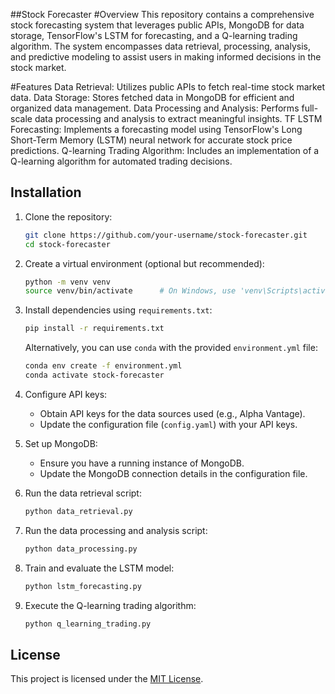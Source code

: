 ##Stock Forecaster
#Overview
This repository contains a comprehensive stock forecasting system that leverages public APIs, MongoDB for data storage, TensorFlow's LSTM for forecasting, and a Q-learning trading algorithm. The system encompasses data retrieval, processing, analysis, and predictive modeling to assist users in making informed decisions in the stock market.

#Features
Data Retrieval: Utilizes public APIs to fetch real-time stock market data.
Data Storage: Stores fetched data in MongoDB for efficient and organized data management.
Data Processing and Analysis: Performs full-scale data processing and analysis to extract meaningful insights.
TF LSTM Forecasting: Implements a forecasting model using TensorFlow's Long Short-Term Memory (LSTM) neural network for accurate stock price predictions.
Q-learning Trading Algorithm: Includes an implementation of a Q-learning algorithm for automated trading decisions.

## Installation

1. Clone the repository:

    ```bash
    git clone https://github.com/your-username/stock-forecaster.git
    cd stock-forecaster
    ```

2. Create a virtual environment (optional but recommended):

    ```bash
    python -m venv venv
    source venv/bin/activate      # On Windows, use 'venv\Scripts\activate'
    ```

3. Install dependencies using `requirements.txt`:

    ```bash
    pip install -r requirements.txt
    ```

    Alternatively, you can use `conda` with the provided `environment.yml` file:

    ```bash
    conda env create -f environment.yml
    conda activate stock-forecaster
    ```

4. Configure API keys:
    - Obtain API keys for the data sources used (e.g., Alpha Vantage).
    - Update the configuration file (`config.yaml`) with your API keys.

5. Set up MongoDB:
    - Ensure you have a running instance of MongoDB.
    - Update the MongoDB connection details in the configuration file.

6. Run the data retrieval script:

    ```bash
    python data_retrieval.py
    ```

7. Run the data processing and analysis script:

    ```bash
    python data_processing.py
    ```

8. Train and evaluate the LSTM model:

    ```bash
    python lstm_forecasting.py
    ```

9. Execute the Q-learning trading algorithm:

    ```bash
    python q_learning_trading.py
    ```

## License

This project is licensed under the [MIT License](LICENSE).
